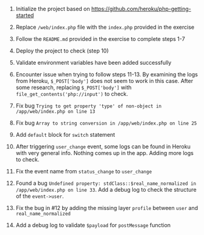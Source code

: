 1. Initialize the project based on https://github.com/heroku/php-getting-started

2. Replace `/web/index.php` file with the `index.php` provided in the exercise

3. Follow the `README.md` provided in the exercise to complete steps 1-7

4. Deploy the project to check (step 10)

5. Validate environment variables have been added successfully

6. Encounter issue when trying to follow steps 11-13. 
   By examining the logs from Heroku, `$_POST['body']` does not seem to work in this case.
   After some research, replacing `$_POST['body']` with `file_get_contents('php://input')` to check.
   
7. Fix bug `Trying to get property 'type' of non-object in /app/web/index.php on line 13`

8. Fix bug `Array to string conversion in /app/web/index.php on line 25`

9. Add `default` block for `switch` statement

10. After triggering `user_change` event, some logs can be found in Heroku with very general info. Nothing comes up in the app. Adding more logs to check.

11. Fix the event name from `status_change` to `user_change`

12. Found a bug `Undefined property: stdClass::$real_name_normalized in /app/web/index.php on line 33`. Add a debug log to check the structure of the `event->user`.

13. Fix the bug in #12 by adding the missing layer `profile` between `user` and `real_name_normalized`

14. Add a debug log to validate `$payload` for `postMessage` function
